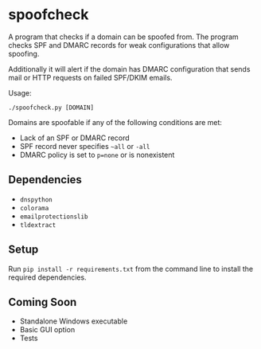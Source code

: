 # spoofcheck

A program that checks if a domain can be spoofed from. The program checks SPF and DMARC records for weak configurations that allow spoofing. 

Additionally it will alert if the domain has DMARC configuration that sends mail or HTTP requests on failed SPF/DKIM emails.

Usage:

	./spoofcheck.py [DOMAIN]

Domains are spoofable if any of the following conditions are met:
- Lack of an SPF or DMARC record
- SPF record never specifies `~all` or `-all`
- DMARC policy is set to `p=none` or is nonexistent


## Dependencies
- `dnspython`
- `colorama`
- `emailprotectionslib`
- `tldextract`

## Setup

Run `pip install -r requirements.txt` from the command line to install the required dependencies.

## Coming Soon
- Standalone Windows executable
- Basic GUI option
- Tests